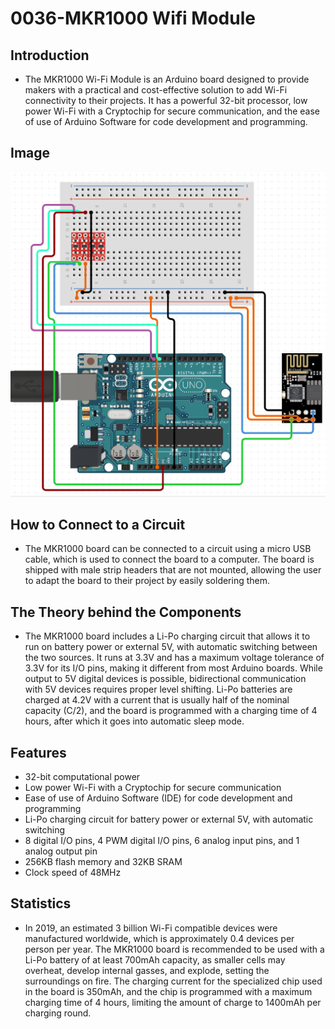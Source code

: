 # 0036-MKR1000 Wifi Module

## Introduction

- The MKR1000 Wi-Fi Module is an Arduino board designed to provide makers with a practical and cost-effective solution to add Wi-Fi connectivity to their projects. It has a powerful 32-bit processor, low power Wi-Fi with a Cryptochip for secure communication, and the ease of use of Arduino Software for code development and programming.

## Image

![IMG](IMG/IMG.png)

## How to Connect to a Circuit

- The MKR1000 board can be connected to a circuit using a micro USB cable, which is used to connect the board to a computer. The board is shipped with male strip headers that are not mounted, allowing the user to adapt the board to their project by easily soldering them.

## The Theory behind the Components

- The MKR1000 board includes a Li-Po charging circuit that allows it to run on battery power or external 5V, with automatic switching between the two sources. It runs at 3.3V and has a maximum voltage tolerance of 3.3V for its I/O pins, making it different from most Arduino boards. While output to 5V digital devices is possible, bidirectional communication with 5V devices requires proper level shifting. Li-Po batteries are charged at 4.2V with a current that is usually half of the nominal capacity (C/2), and the board is programmed with a charging time of 4 hours, after which it goes into automatic sleep mode.

## Features

- 32-bit computational power
- Low power Wi-Fi with a Cryptochip for secure communication
- Ease of use of Arduino Software (IDE) for code development and programming
- Li-Po charging circuit for battery power or external 5V, with automatic switching
- 8 digital I/O pins, 4 PWM digital I/O pins, 6 analog input pins, and 1 analog output pin
- 256KB flash memory and 32KB SRAM
- Clock speed of 48MHz

## Statistics

- In 2019, an estimated 3 billion Wi-Fi compatible devices were manufactured worldwide, which is approximately 0.4 devices per person per year. The MKR1000 board is recommended to be used with a Li-Po battery of at least 700mAh capacity, as smaller cells may overheat, develop internal gasses, and explode, setting the surroundings on fire. The charging current for the specialized chip used in the board is 350mAh, and the chip is programmed with a maximum charging time of 4 hours, limiting the amount of charge to 1400mAh per charging round.
